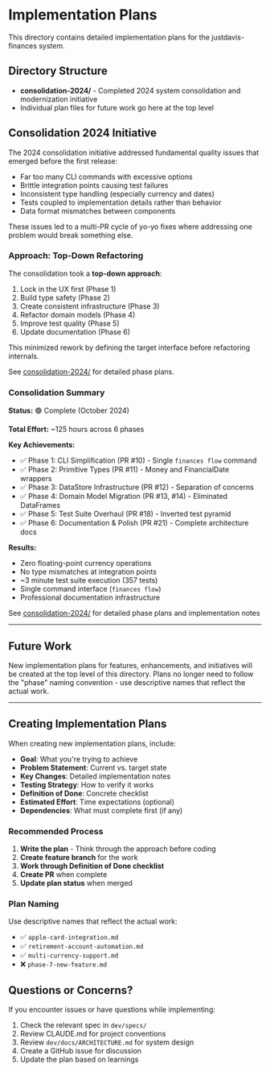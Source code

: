 # Implementation Plans

This directory contains detailed implementation plans for the justdavis-finances system.

## Directory Structure

- **consolidation-2024/** - Completed 2024 system consolidation and modernization initiative
- Individual plan files for future work go here at the top level

## Consolidation 2024 Initiative

The 2024 consolidation initiative addressed fundamental quality issues that emerged before
  the first release:
- Far too many CLI commands with excessive options
- Brittle integration points causing test failures
- Inconsistent type handling (especially currency and dates)
- Tests coupled to implementation details rather than behavior
- Data format mismatches between components

These issues led to a multi-PR cycle of yo-yo fixes where addressing one problem would
  break something else.

### Approach: Top-Down Refactoring

The consolidation took a **top-down approach**:
1. Lock in the UX first (Phase 1)
2. Build type safety (Phase 2)
3. Create consistent infrastructure (Phase 3)
4. Refactor domain models (Phase 4)
5. Improve test quality (Phase 5)
6. Update documentation (Phase 6)

This minimized rework by defining the target interface before refactoring internals.

See [consolidation-2024/](consolidation-2024/) for detailed phase plans.

### Consolidation Summary

**Status:** 🟢 Complete (October 2024)

**Total Effort:** ~125 hours across 6 phases

**Key Achievements:**
- ✅ Phase 1: CLI Simplification (PR #10) - Single `finances flow` command
- ✅ Phase 2: Primitive Types (PR #11) - Money and FinancialDate wrappers
- ✅ Phase 3: DataStore Infrastructure (PR #12) - Separation of concerns
- ✅ Phase 4: Domain Model Migration (PR #13, #14) - Eliminated DataFrames
- ✅ Phase 5: Test Suite Overhaul (PR #18) - Inverted test pyramid
- ✅ Phase 6: Documentation & Polish (PR #21) - Complete architecture docs

**Results:**
- Zero floating-point currency operations
- No type mismatches at integration points
- ~3 minute test suite execution (357 tests)
- Single command interface (`finances flow`)
- Professional documentation infrastructure

See [consolidation-2024/](consolidation-2024/) for detailed phase plans and implementation notes

---

## Future Work

New implementation plans for features, enhancements, and initiatives will be created at the
  top level of this directory.
Plans no longer need to follow the "phase" naming convention - use descriptive names that
  reflect the actual work.

---

## Creating Implementation Plans

When creating new implementation plans, include:
- **Goal**: What you're trying to achieve
- **Problem Statement**: Current vs. target state
- **Key Changes**: Detailed implementation notes
- **Testing Strategy**: How to verify it works
- **Definition of Done**: Concrete checklist
- **Estimated Effort**: Time expectations (optional)
- **Dependencies**: What must complete first (if any)

### Recommended Process

1. **Write the plan** - Think through the approach before coding
2. **Create feature branch** for the work
3. **Work through Definition of Done checklist**
4. **Create PR** when complete
5. **Update plan status** when merged

### Plan Naming

Use descriptive names that reflect the actual work:
- ✅ `apple-card-integration.md`
- ✅ `retirement-account-automation.md`
- ✅ `multi-currency-support.md`
- ❌ `phase-7-new-feature.md`

## Questions or Concerns?

If you encounter issues or have questions while implementing:
1. Check the relevant spec in `dev/specs/`
2. Review CLAUDE.md for project conventions
3. Review `dev/docs/ARCHITECTURE.md` for system design
4. Create a GitHub issue for discussion
5. Update the plan based on learnings
